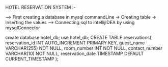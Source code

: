 HOTEL RESERVATION SYSTEM :-

--> First creating a database in mysql commandLine 
 -> Creating table
 -> Inserting the values
--> Connecting sql to intellijIDEA by using mysqlConnector 

 create database hotel_db;
 use hotel_db;
  CREATE TABLE reservations(
    reservation_id INT AUTO_INCREMENT PRIMARY KEY,
    guest_name VARCHAR(255) NOT NULL,
    room_number INT NOT NULL,
    contact_number VARCHAR(10) NOT NULL,
    reservation_date TIMESTAMP DEFAULT CURRENT_TIMESTAMP
    );

    
 
